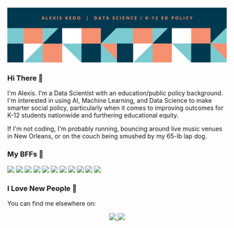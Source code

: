 ![](https://github.com/alexiskedo/alexiskedo/blob/main/github_cover_image.png)

### Hi There 👋
I'm Alexis. I'm a Data Scientist with an education/public policy background. I'm interested in using AI, Machine Learning, and Data Science to make smarter social policy, particularly when it comes to improving outcomes for K-12 students nationwide and furthering educational equity. 

If I'm not coding, I'm probably running, bouncing around live music venues in New Orleans, or on the couch being smushed by my 65-lb lap dog.

### My BFFs 🔧 
![](https://img.shields.io/badge/Code-Python-informational?style=flat&logo=python&logoColor=white&color=orange)
![](https://img.shields.io/badge/Tools-Jupyter-informational?style=flat&logo=Jupyter&logoColor=white&color=orange)
![](https://img.shields.io/badge/Tools-Numpy-informational?style=flat&logo=Numpy&logoColor=white&color=orange)
![](https://img.shields.io/badge/Tools-Pandas-informational?style=flat&logo=Pandas&logoColor=white&color=orange)
![](https://img.shields.io/badge/Tools-SciPy-informational?style=flat&logo=SciPy&logoColor=white&color=orange)
![](https://img.shields.io/badge/Tools-SciKit_Learn-informational?style=flat&logo=scikit-learn&logoColor=white&color=orange)
![](https://img.shields.io/badge/Tools-VS_Code-informational?style=flat&logo=visual-studio-code&logoColor=white&color=orange)
![](https://img.shields.io/badge/Shell-Bash-informational?style=flat&logo=gnu-bash&logoColor=white&color=orange)
![](https://img.shields.io/badge/Tools-JSON-informational?style=flat&logo=JSON&logoColor=white&color=orange)
![](https://img.shields.io/badge/Tools-geoJSON-informational?style=flat&logo=geoJSON&logoColor=white&color=orange)
![](https://img.shields.io/badge/Tools-GitHub-informational?style=flat&logo=GitHub&logoColor=white&color=orange)

### I Love New People 💬 
You can find me elsewhere on: 
 <p align='center'>
  <a href="https://www.linkedin.com/in/alexis-kedo-6172b294/">
    <img src="https://img.shields.io/badge/linkedin-%230077B5.svg?&style=for-the-badge&logo=linkedin&logoColor=white" />
  <a href="https://alexiskedo.medium.com/?p=413b78f52dc9">
    <img src="https://img.shields.io/badge/Medium-12100E?style=for-the-badge&logo=medium&logoColor=white" />

<!-- 
**alexiskedo/alexiskedo** is a ✨ _special_ ✨ repository because its `README.md` (this file) appears on your GitHub profile.

Here are some ideas to get you started:

- 🔭 I’m currently working on ...
- 🌱 I’m currently learning ...
- 👯 I’m looking to collaborate on ...
- 🤔 I’m looking for help with ...
- 💬 Ask me about ...
- 📫 How to reach me: ...
- 😄 Pronouns: ...
- ⚡ Fun fact: ...
-->
